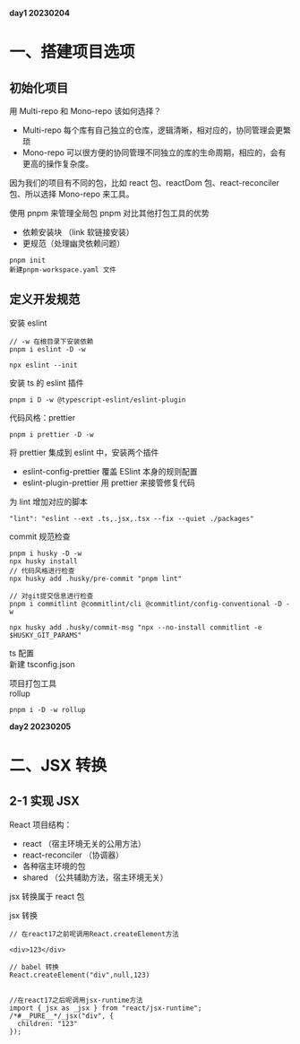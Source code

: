 **day1 20230204**

# 一、搭建项目选项

## 初始化项目

用 Multi-repo 和 Mono-repo 该如何选择？

- Multi-repo 每个库有自己独立的仓库，逻辑清晰，相对应的，协同管理会更繁琐
- Mono-repo 可以很方便的协同管理不同独立的库的生命周期，相应的，会有更高的操作复杂度。

因为我们的项目有不同的包，比如 react 包、reactDom 包、react-reconciler 包、所以选择 Mono-repo 来工具。

使用 pnpm 来管理全局包
pnpm 对比其他打包工具的优势

- 依赖安装块 （link 软链接安装）
- 更规范（处理幽灵依赖问题）

```
pnpm init
新建pnpm-workspace.yaml 文件
```

## 定义开发规范

安装 eslint

```
// -w 在根目录下安装依赖
pnpm i eslint -D -w
```

```
npx eslint --init
```

安装 ts 的 eslint 插件

```
pnpm i D -w @typescript-eslint/eslint-plugin
```

代码风格：prettier

```
pnpm i prettier -D -w
```

将 prettier 集成到 eslint 中，安装两个插件

- eslint-config-prettier 覆盖 ESlint 本身的规则配置
- eslint-plugin-prettier 用 prettier 来接管修复代码

为 lint 增加对应的脚本

```
"lint": "eslint --ext .ts,.jsx,.tsx --fix --quiet ./packages"
```

commit 规范检查

```
pnpm i husky -D -w
npx husky install
// 代码风格进行检查
npx husky add .husky/pre-commit "pnpm lint"
```

```
// 对git提交信息进行检查
pnpm i commitlint @commitlint/cli @commitlint/config-conventional -D -w

npx husky add .husky/commit-msg "npx --no-install commitlint -e $HUSKY_GIT_PARAMS"
```

ts 配置  
新建 tsconfig.json

项目打包工具  
rollup

```
pnpm i -D -w rollup
```

**day2 20230205**

# 二、JSX 转换

## 2-1 实现 JSX

React 项目结构：

- react （宿主环境无关的公用方法）
- react-reconciler （协调器）
- 各种宿主环境的包
- shared （公共辅助方法，宿主环境无关）

jsx 转换属于 react 包

jsx 转换

```
// 在react17之前呢调用React.createElement方法

<div>123</div>

// babel 转换
React.createElement("div",null,123)


```

```
//在react17之后呢调用jsx-runtime方法
import { jsx as _jsx } from "react/jsx-runtime";
/*#__PURE__*/_jsx("div", {
  children: "123"
});

```
